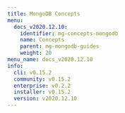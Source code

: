```yaml
---
title: MongoDB Concepts
menu:
  docs_v2020.12.10:
    identifier: mg-concepts-mongodb
    name: Concepts
    parent: mg-mongodb-guides
    weight: 20
menu_name: docs_v2020.12.10
info:
  cli: v0.15.2
  community: v0.15.2
  enterprise: v0.2.2
  installer: v0.15.2
  version: v2020.12.10
---
```


